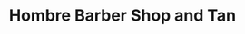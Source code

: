 ---
title: "Hombre Barber Shop and Tan"
url: /aberdeen/hombre-barber-shop-and-tan/
shop: hairdresser
---
